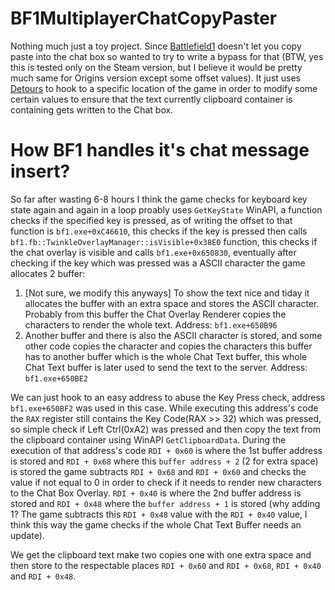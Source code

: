 # BF1MultiplayerChatCopyPaster

Nothing much just a toy project. Since [Battlefield1](https://store.steampowered.com/app/1238840/Battlefield_1/) doesn't let you copy paste into the chat box so wanted to try to write a bypass for that (BTW, yes this is tested only on the Steam version, but I believe it would be pretty much same for Origins version except some offset values). It just uses [Detours](https://github.com/microsoft/Detours) to hook to a specific location of the game in order to modify some certain values to ensure that the text currently clipboard container is containing gets written to the Chat box.

# How BF1 handles it's chat message insert?
So far after wasting 6-8 hours I think the game checks for keyboard key state again and again in a loop proably uses `GetKeyState` WinAPI, a function checks if the specified key is pressed, as of writing the offset to that function is `bf1.exe+0xC46610`, this checks if the key is pressed then calls `bf1.fb::TwinkleOverlayManager::isVisible+0x38E0` function, this checks if the chat overlay is visible and calls `bf1.exe+0x650830`, eventually after checking if the key which was pressed was a ASCII character the game allocates 2 buffer:
  1. [Not sure, we modify this anyways] To show the text nice and tiday it allocates the buffer with an extra space and stores the ASCII character. Probably from this buffer the Chat Overlay Renderer copies the characters to render the whole text. Address: `bf1.exe+650B96`
  2. Another buffer and there is also the ASCII character is stored, and some other code copies the character and copies the characters this buffer has to another buffer which is the whole Chat Text buffer, this whole Chat Text buffer is later used to send the text to the server. Address: `bf1.exe+650BE2`

We can just hook to an easy address to abuse the Key Press check, address `bf1.exe+650BF2` was used in this case. While executing this address's code the `RAX` register still contains the Key Code(RAX >> 32) which was pressed, so simple check if Left Ctrl(0xA2) was pressed and then copy the text from the clipboard container using WinAPI `GetClipboardData`. During the execution of that address's code `RDI + 0x60` is where the 1st buffer address is stored and `RDI + 0x68` where this `buffer address + 2` (2 for extra space) is stored the game subtracts `RDI + 0x68` and `RDI + 0x60` and checks the value if not equal to 0 in order to check if it needs to render new characters to the Chat Box Overlay. `RDI + 0x40` is where the 2nd buffer address is stored and `RDI + 0x48` where the `buffer address + 1` is stored (why adding 1? The game subtracts this `RDI + 0x48` value with the `RDI + 0x40` value, I think this way the game checks if the whole Chat Text Buffer needs an update).

We get the clipboard text make two copies one with one extra space and then store to the respectable places `RDI + 0x60` and `RDI + 0x68`, `RDI + 0x40` and `RDI + 0x48`.
